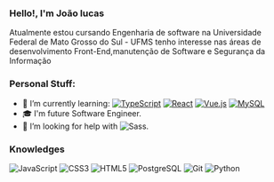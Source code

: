 ### Hello!, I'm João lucas 
Atualmente estou cursando Engenharia de software na Universidade Federal de Mato Grosso do Sul - UFMS
tenho interesse nas áreas de desenvolvimento Front-End,manutenção de Software e Segurança da Informação

### Personal Stuff:
- 🌱 I’m currently learning:  [![TypeScript](https://img.shields.io/badge/-TypeScript-007ACC?style=flat-square&logo=typescript&link=https://github.com/JLmachado404/)](https://github.com/JLmachado404/) 
[![React](https://img.shields.io/badge/-React-black?style=flat-square&logo=react&link=https://github.com/JLmachado404)](https://github.com/JLmachado404)
[![Vue.js](https://img.shields.io/badge/-Vuejs-black?style=flat-square&logo=vue.js&link=https://github.com/JLmachado404)](https://github.com/JLmachado404)
[![MySQL](https://img.shields.io/badge/-MySQL-black?style=flat-square&logo=mysql&link=https://github.com/JLmachado404)](https://github.com/JLmachado404)
- 🎓 I'm future Software Engineer.
- 🤔 I’m looking for help with ![Sass](https://img.shields.io/badge/-Sass-%23CC6699?style=flat-square&logo=sass&logoColor=ffffff).

### Knowledges
![JavaScript](https://img.shields.io/badge/-JavaScript-%23F7DF1C?style=flat-square&logo=javascript&logoColor=000000&labelColor=%23F7DF1C&color=%23FFCE5A)
![CSS3](https://img.shields.io/badge/-CSS3-%231572B6?style=flat-square&logo=css3)
![HTML5](https://img.shields.io/badge/-HTML5-%23E44D27?style=flat-square&logo=html5&logoColor=ffffff)
![PostgreSQL](https://img.shields.io/badge/-PostgreSQL-336791?style=flat-square&logo=postgresql)
![Git](https://img.shields.io/badge/-Git-%23F05032?style=flat-square&logo=git&logoColor=%23ffffff)
![Python](https://img.shields.io/badge/Python-3776AB?style=flat-square&logo=Python&logoColor=white)
<!--
**JLmachado404/JLmachado404** is a ✨ _special_ ✨ repository because its `README.md` (this file) appears on your GitHub profile.

Here are some ideas to get you started:

- 🔭 I’m currently working on ...
- 🌱 I’m currently learning ...
- 👯 I’m looking to collaborate on ...
- 🤔 I’m looking for help with ...
- 💬 Ask me about ...
- 📫 How to reach me: ...
- 😄 Pronouns: ...
- ⚡ Fun fact: ...
-->
